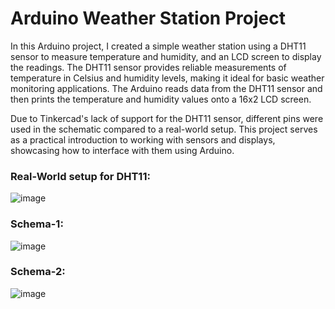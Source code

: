 # Arduino Weather Station Project
In this Arduino project, I created a simple weather station using a DHT11 sensor to measure temperature and humidity, and an LCD screen to display the readings. The DHT11 sensor provides reliable measurements of temperature in Celsius and humidity levels, making it ideal for basic weather monitoring applications. The Arduino reads data from the DHT11 sensor and then prints the temperature and humidity values onto a 16x2 LCD screen.

Due to Tinkercad's lack of support for the DHT11 sensor, different pins were used in the schematic compared to a real-world setup. This project serves as a practical introduction to working with sensors and displays, showcasing how to interface with them using Arduino.
### Real-World setup for DHT11:
![image](https://github.com/user-attachments/assets/a00b69ca-c636-4194-b522-341db040d8f9)

### Schema-1:
![image](https://github.com/user-attachments/assets/b6574b9a-ae03-4d14-9acc-ec566cdfc9fb)
### Schema-2:
![image](https://github.com/user-attachments/assets/6256693a-43d1-4b19-b53e-78e26b12e17b)

